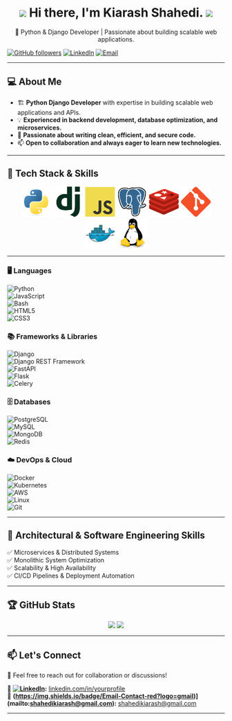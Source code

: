 <h1 align="center">
  <img src="https://media.giphy.com/media/hvRJCLFzcasrR4ia7z/giphy.gif" width="35">
  Hi there, I'm Kiarash Shahedi.
  <img src="https://media.giphy.com/media/hvRJCLFzcasrR4ia7z/giphy.gif" width="35">
</h1>
<p align="center">
  🚀 Python & Django Developer | Passionate about building scalable web applications.
</p>

[![GitHub followers](https://img.shields.io/github/followers/yourusername?style=social)](https://github.com/kiarashshahedi)
[![LinkedIn](https://img.shields.io/badge/LinkedIn-Connect-blue?logo=linkedin)](https://www.linkedin.com/in/kiarash-shahedi)
[![Email](https://img.shields.io/badge/Email-Contact-red?logo=gmail)](mailto:shahedikiarash@gmail.com)

---

## 💻 About Me  
- 🏗️ **Python Django Developer** with expertise in building scalable web applications and APIs.  
- 💡 **Experienced in backend development, database optimization, and microservices.**  
- 🎯 **Passionate about writing clean, efficient, and secure code.**  
- 📫 **Open to collaboration and always eager to learn new technologies.**  

---

## 🚀 Tech Stack & Skills  

<p align="center">
  <img src="https://raw.githubusercontent.com/devicons/devicon/master/icons/python/python-original.svg" alt="Python" width="70" height="70" style="animation: bounce 2s infinite;">
  <img src="https://raw.githubusercontent.com/devicons/devicon/master/icons/django/django-plain.svg" alt="Django" width="70" height="70">
  <img src="https://raw.githubusercontent.com/devicons/devicon/master/icons/javascript/javascript-original.svg" alt="JavaScript" width="70" height="70">
  <img src="https://raw.githubusercontent.com/devicons/devicon/master/icons/postgresql/postgresql-original.svg" alt="PostgreSQL" width="70" height="70">
  <img src="https://raw.githubusercontent.com/devicons/devicon/master/icons/redis/redis-original.svg" alt="Redis" width="70" height="70">
  <img src="https://raw.githubusercontent.com/devicons/devicon/master/icons/git/git-original.svg" alt="Git" width="70" height="70">
  <img src="https://raw.githubusercontent.com/devicons/devicon/master/icons/docker/docker-original.svg" alt="Docker" width="70" height="70">
  <img src="https://raw.githubusercontent.com/devicons/devicon/master/icons/linux/linux-original.svg" alt="Linux" width="70" height="70">
</p>

---

### 🖥️ **Languages**  
![Python](https://img.shields.io/badge/Python-3776AB?style=for-the-badge&logo=python&logoColor=white)  
![JavaScript](https://img.shields.io/badge/JavaScript-F7DF1E?style=for-the-badge&logo=javascript&logoColor=black)  
![Bash](https://img.shields.io/badge/Shell_Scripting-4EAA25?style=for-the-badge&logo=gnu-bash&logoColor=white)  
![HTML5](https://img.shields.io/badge/HTML5-E34F26?style=for-the-badge&logo=html5&logoColor=white)  
![CSS3](https://img.shields.io/badge/CSS3-1572B6?style=for-the-badge&logo=css3&logoColor=white)  

### 📚 **Frameworks & Libraries**  
![Django](https://img.shields.io/badge/Django-092E20?style=for-the-badge&logo=django&logoColor=white)  
![Django REST Framework](https://img.shields.io/badge/DRF-FF1709?style=for-the-badge&logo=django&logoColor=white)  
![FastAPI](https://img.shields.io/badge/FastAPI-009688?style=for-the-badge&logo=fastapi&logoColor=white)  
![Flask](https://img.shields.io/badge/Flask-000000?style=for-the-badge&logo=flask&logoColor=white)  
![Celery](https://img.shields.io/badge/Celery-37814A?style=for-the-badge&logo=celery&logoColor=white)  

### 🗄️ **Databases**  
![PostgreSQL](https://img.shields.io/badge/PostgreSQL-336791?style=for-the-badge&logo=postgresql&logoColor=white)  
![MySQL](https://img.shields.io/badge/MySQL-4479A1?style=for-the-badge&logo=mysql&logoColor=white)  
![MongoDB](https://img.shields.io/badge/MongoDB-4EA94B?style=for-the-badge&logo=mongodb&logoColor=white)  
![Redis](https://img.shields.io/badge/Redis-DC382D?style=for-the-badge&logo=redis&logoColor=white)  

### ☁️ **DevOps & Cloud**  
![Docker](https://img.shields.io/badge/Docker-2496ED?style=for-the-badge&logo=docker&logoColor=white)  
![Kubernetes](https://img.shields.io/badge/Kubernetes-326CE5?style=for-the-badge&logo=kubernetes&logoColor=white)  
![AWS](https://img.shields.io/badge/AWS-FF9900?style=for-the-badge&logo=amazon-aws&logoColor=white)  
![Linux](https://img.shields.io/badge/Linux-FCC624?style=for-the-badge&logo=linux&logoColor=black)  
![Git](https://img.shields.io/badge/Git-F05032?style=for-the-badge&logo=git&logoColor=white)  

---

## 🎯 Architectural & Software Engineering Skills  
✅ Microservices & Distributed Systems  
✅ Monolithic System Optimization  
✅ Scalability & High Availability  
✅ CI/CD Pipelines & Deployment Automation  

---

## 🏆 GitHub Stats  
<p align="center">
  <img src="https://github-readme-stats.vercel.app/api?username=yourusername&show_icons=true&theme=radical" height="165">
  <img src="https://github-readme-streak-stats.herokuapp.com/?user=yourusername&theme=radical" height="165">
</p>

---

## 📫 Let's Connect  
💬 Feel free to reach out for collaboration or discussions!  

🔗 **[![LinkedIn](https://img.shields.io/badge/LinkedIn-Connect-blue?logo=linkedin)](https://www.linkedin.com/in/kiarash-shahedi):** [linkedin.com/in/yourprofile](https://www.linkedin.com/in/kiarash-shahedi)  
📧 **(https://img.shields.io/badge/Email-Contact-red?logo=gmail)](mailto:shahedikiarash@gmail.com):** [shahedikiarash@gmail.com](mailto:your.email@gmail.com)  

---
